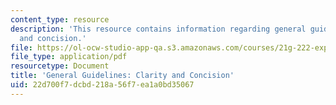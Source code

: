 ```yaml
---
content_type: resource
description: 'This resource contains information regarding general guidelines: Clarity
  and concision.'
file: https://ol-ocw-studio-app-qa.s3.amazonaws.com/courses/21g-222-expository-writing-for-bilingual-students-fall-2002/22d700f7dcbd218a56f7ea1a0bd35067_MIT21G_222F02_guidelines.pdf
file_type: application/pdf
resourcetype: Document
title: 'General Guidelines: Clarity and Concision'
uid: 22d700f7-dcbd-218a-56f7-ea1a0bd35067
---
```

